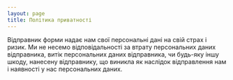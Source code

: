 ```yaml
---
layout: page
title: Політика приватності
---
```


Відправник форми надає нам свої персональні дані на свій страх і ризик. Ми не несемо відповідальності за втрату персональних даних відправника, витік персональних даних відправника, чи будь-яку іншу шкоду, нанесену відправнику, що виникла як наслідок відправлення нам і наявності у нас персональних даних.
